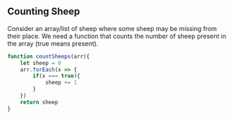 ## Counting Sheep

Consider an array/list of sheep where some sheep may be missing from their place. We need a function that counts the number of sheep present in the array (true means present).

```javascript
function countSheeps(arr){
    let sheep = 0
    arr.forEach(x => {
        if(x === true){
            sheep += 1
        }
    })
    return sheep
}
```
